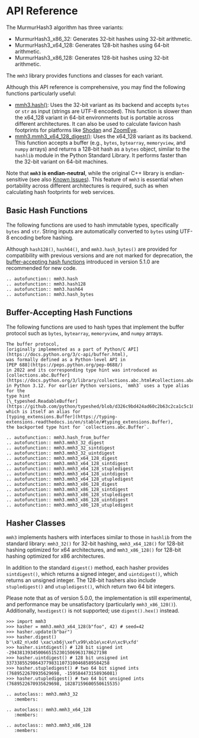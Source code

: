 <!-- markdownlint-disable MD051 -->

# API Reference

The MurmurHash3 algorithm has three variants:

- MurmurHash3_x86_32: Generates 32-bit hashes using 32-bit arithmetic.
- MurmurHash3_x64_128: Generates 128-bit hashes using 64-bit arithmetic.
- MurmurHash3_x86_128: Generates 128-bit hashes using 32-bit arithmetic.

The `mmh3` library provides functions and classes for each variant.

Although this API reference is comprehensive, you may find the following
functions particularly useful:

- [mmh3.hash()](#mmh3.hash): Uses the 32-bit variant as its backend and accepts
  `bytes` or `str` as input (strings are UTF-8 encoded). This
  function is slower than the x64_128 variant in 64-bit environments but is
  portable across different architectures. It can also be used to calculate
  favicon hash footprints for platforms like
  [Shodan](https://www.shodan.io) and [ZoomEye](https://www.zoomeye.hk).
- [mmh3.mmh3_x64_128_digest()](#mmh3.mmh3_x64_128_digest): Uses the x64_128
  variant as its backend. This function accepts a buffer (e.g., `bytes`,
  `bytearray`, `memoryview`, and `numpy` arrays) and returns a 128-bit hash as
  a `bytes` object, similar to the `hashlib` module in the Python Standard
  Library. It performs faster than the 32-bit variant on 64-bit machines.

Note that **`mmh3` is endian-neutral**, while the original C++ library is
endian-sensitive (see also
[Known Issues](https://github.com/hajimes/mmh3#known-issues)).
This feature of `mmh3` is essential when portability across different
architectures is required, such as when calculating hash footprints for web
services.

## Basic Hash Functions

The following functions are used to hash immutable types, specifically
`bytes` and `str`. String inputs are automatically converted to `bytes` using
UTF-8 encoding before hashing.

Although `hash128()`, `hash64()`, and `mmh3.hash_bytes()` are provided for
compatibility with previous versions and are not marked for deprecation,
the [buffer-accepting hash functions](#buffer-accepting-hash-functions)
introduced in version 5.1.0 are recommended for new code.

```{eval-rst}
.. autofunction:: mmh3.hash
.. autofunction:: mmh3.hash128
.. autofunction:: mmh3.hash64
.. autofunction:: mmh3.hash_bytes
```

## Buffer-Accepting Hash Functions

The following functions are used to hash types that implement the buffer
protocol such as `bytes`, `bytearray`, `memoryview`, and `numpy` arrays.

```{seealso}
The buffer protocol,
[originally implemented as a part of Python/C API](https://docs.python.org/3/c-api/buffer.html),
was formally defined as a Python-level API in
[PEP 688](https://peps.python.org/pep-0688/)
in 2022 and its corresponding type hint was introduced as
[collections.abc.Buffer](https://docs.python.org/3/library/collections.abc.html#collections.abc.Buffer)
in Python 3.12. For earlier Python versions, `mmh3` uses a type alias for the
type hint
[\_typeshed.ReadableBuffer](https://github.com/python/typeshed/blob/d326c9bd424ad60c2b63c2ca1c5c1006c61c3562/stdlib/_typeshed/__init__.pyi#L281),
which is itself an alias for
[typing_extensions.Buffer](https://typing-extensions.readthedocs.io/en/stable/#typing_extensions.Buffer),
the backported type hint for `collections.abc.Buffer`.
```

```{eval-rst}
.. autofunction:: mmh3.hash_from_buffer
.. autofunction:: mmh3.mmh3_32_digest
.. autofunction:: mmh3.mmh3_32_sintdigest
.. autofunction:: mmh3.mmh3_32_uintdigest
.. autofunction:: mmh3.mmh3_x64_128_digest
.. autofunction:: mmh3.mmh3_x64_128_sintdigest
.. autofunction:: mmh3.mmh3_x64_128_stupledigest
.. autofunction:: mmh3.mmh3_x64_128_uintdigest
.. autofunction:: mmh3.mmh3_x64_128_utupledigest
.. autofunction:: mmh3.mmh3_x86_128_digest
.. autofunction:: mmh3.mmh3_x86_128_sintdigest
.. autofunction:: mmh3.mmh3_x86_128_stupledigest
.. autofunction:: mmh3.mmh3_x86_128_uintdigest
.. autofunction:: mmh3.mmh3_x86_128_utupledigest
```

## Hasher Classes

`mmh3` implements hashers with interfaces similar to those in `hashlib` from
the standard library: `mmh3_32()` for 32-bit hashing, `mmh3_x64_128()` for
128-bit hashing optimized for x64 architectures, and `mmh3_x86_128()` for
128-bit hashing optimized for x86 architectures.

In addition to the standard `digest()` method, each hasher provides
`sintdigest()`, which returns a signed integer, and `uintdigest()`, which
returns an unsigned integer. The 128-bit hashers also include `stupledigest()`
and `utupledigest()`, which return two 64 bit integers.

Please note that as of version 5.0.0, the implementation is still experimental,
and performance may be unsatisfactory (particularly `mmh3_x86_128()`).
Additionally, `hexdigest()` is not supported; use `digest().hex()` instead.

```pycon
>>> import mmh3
>>> hasher = mmh3.mmh3_x64_128(b"foo", 42) # seed=42
>>> hasher.update(b"bar")
>>> hasher.digest()
b'\x82_n\xdd \xac\xb6j\xef\x99\xb1e\xc4\n\xc9\xfd'
>>> hasher.sintdigest() # 128 bit signed int
-2943813934500665152301506963178627198
>>> hasher.uintdigest() # 128 bit unsigned int
337338552986437798311073100468589584258
>>> hasher.stupledigest() # two 64 bit signed ints
(7689522670935629698, -159584473158936081)
>>> hasher.utupledigest() # two 64 bit unsigned ints
(7689522670935629698, 18287159600550615535)
```

```{eval-rst}
.. autoclass:: mmh3.mmh3_32
   :members:
```

```{eval-rst}
.. autoclass:: mmh3.mmh3_x64_128
   :members:
```

```{eval-rst}
.. autoclass:: mmh3.mmh3_x86_128
   :members:
```
